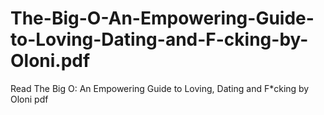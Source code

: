 # The-Big-O-An-Empowering-Guide-to-Loving-Dating-and-F-cking-by-Oloni.pdf
Read The Big O: An Empowering Guide to Loving, Dating and F*cking by Oloni pdf
